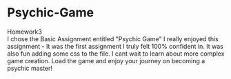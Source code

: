 # Psychic-Game
Homework3
<br>
I chose the Basic Assignment entitled "Psychic Game"
I really enjoyed this assignment - It was the first assignment I truly felt 100% confident in. 
It was also fun adding some css to the file.
I cant wait to learn about more complex game creation. 
Load the game and enjoy your journey on becoming a psychic master!
